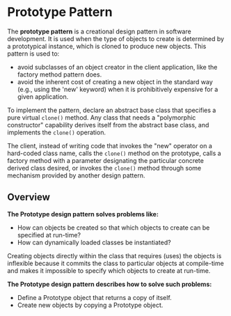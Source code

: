 # Prototype Pattern

The **prototype pattern** is a creational design pattern in software development. It is used when the type of objects to create is determined by a prototypical instance, which is cloned to produce new objects. This pattern is used to:

- avoid subclasses of an object creator in the client application, like the factory method pattern does.
- avoid the inherent cost of creating a new object in the standard way (e.g., using the 'new' keyword) when it is prohibitively expensive for a given application.

To implement the pattern, declare an abstract base class that specifies a pure virtual `clone()` method. Any class that needs a "polymorphic constructor" capability derives itself from the abstract base class, and implements the `clone()` operation.

The client, instead of writing code that invokes the "new" operator on a hard-coded class name, calls the `clone()` method on the prototype, calls a factory method with a parameter designating the particular concrete derived class desired, or invokes the `clone()` method through some mechanism provided by another design pattern.

## Overview

**The Prototype design pattern solves problems like:**

- How can objects be created so that which objects to create can be specified at run-time?
- How can dynamically loaded classes be instantiated?

Creating objects directly within the class that requires (uses) the objects is inflexible because it commits the class to particular objects at compile-time and makes it impossible to specify which objects to create at run-time.

**The Prototype design pattern describes how to solve such problems:**

- Define a Prototype object that returns a copy of itself.
- Create new objects by copying a Prototype object.
